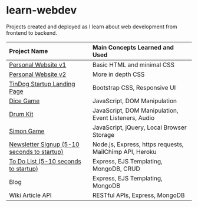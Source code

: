 # learn-webdev

Projects created and deployed as I learn about web development from frontend to backend.

| Project Name                                                                           | Main Concepts Learned and Used                               |
| :---                                                                                   | :---                                                         |
| [Personal Website v1](https://theharrychen.github.io/learn-webdev/personal-site-v1/)   | Basic HTML and minimal CSS                                   |
| [Personal Website v2](https://theharrychen.github.io/learn-webdev/personal-site-v2/)   | More in depth CSS                                            |
| [TinDog Startup Landing Page](https://theharrychen.github.io/learn-webdev/tindog/)     | Bootstrap CSS, Responsive UI                                 |
| [Dice Game](https://theharrychen.github.io/learn-webdev/dice-game/)                    | JavaScript, DOM Manipulation                                 |
| [Drum Kit](https://theharrychen.github.io/learn-webdev/drum-kit/)                      | JavaScript, DOM Manipulation, Event Listeners, Audio         |
| [Simon Game](https://theharrychen.github.io/learn-webdev/simon/)                       | JavaScript, jQuery, Local Browser Storage                    |
| [Newsletter Signup (5-10 seconds to startup)](https://hc-newsletter.herokuapp.com/)    | Node.js, Express, https requests, MailChimp API, Heroku      |
| [To Do List (5-10 seconds to startup)](https://hc-todo.herokuapp.com/)                 | Express, EJS Templating, MongoDB, CRUD                       |
| Blog | Express, EJS Templating, MongoDB |
| Wiki Article API | RESTful APIs, Express, MongoDB |
